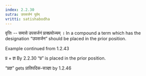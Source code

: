 ```yaml
---
index: 2.2.30
sutra: उपसर्जनं पूर्वम्‌
vritti: satishabodha
---
```






वृत्तिः -- समासे उपसर्जनं प्राक्प्रयोज्यम् । In a compound a term which has the designation “उपसर्जन” should be placed in the prior position.


Example continued from 1.2.43


प्र + ज्ञ By 2.2.30 “प्र” is placed in the prior position.


“प्रज्ञ” gets प्रातिपदिक-सञ्ज्ञा by 1.2.46

